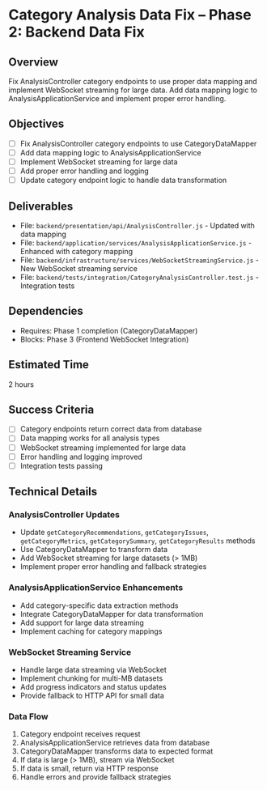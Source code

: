 # Category Analysis Data Fix – Phase 2: Backend Data Fix

## Overview
Fix AnalysisController category endpoints to use proper data mapping and implement WebSocket streaming for large data. Add data mapping logic to AnalysisApplicationService and implement proper error handling.

## Objectives
- [ ] Fix AnalysisController category endpoints to use CategoryDataMapper
- [ ] Add data mapping logic to AnalysisApplicationService
- [ ] Implement WebSocket streaming for large data
- [ ] Add proper error handling and logging
- [ ] Update category endpoint logic to handle data transformation

## Deliverables
- File: `backend/presentation/api/AnalysisController.js` - Updated with data mapping
- File: `backend/application/services/AnalysisApplicationService.js` - Enhanced with category mapping
- File: `backend/infrastructure/services/WebSocketStreamingService.js` - New WebSocket streaming service
- File: `backend/tests/integration/CategoryAnalysisController.test.js` - Integration tests

## Dependencies
- Requires: Phase 1 completion (CategoryDataMapper)
- Blocks: Phase 3 (Frontend WebSocket Integration)

## Estimated Time
2 hours

## Success Criteria
- [ ] Category endpoints return correct data from database
- [ ] Data mapping works for all analysis types
- [ ] WebSocket streaming implemented for large data
- [ ] Error handling and logging improved
- [ ] Integration tests passing

## Technical Details

### AnalysisController Updates
- Update `getCategoryRecommendations`, `getCategoryIssues`, `getCategoryMetrics`, `getCategorySummary`, `getCategoryResults` methods
- Use CategoryDataMapper to transform data
- Add WebSocket streaming for large datasets (> 1MB)
- Implement proper error handling and fallback strategies

### AnalysisApplicationService Enhancements
- Add category-specific data extraction methods
- Integrate CategoryDataMapper for data transformation
- Add support for large data streaming
- Implement caching for category mappings

### WebSocket Streaming Service
- Handle large data streaming via WebSocket
- Implement chunking for multi-MB datasets
- Add progress indicators and status updates
- Provide fallback to HTTP API for small data

### Data Flow
1. Category endpoint receives request
2. AnalysisApplicationService retrieves data from database
3. CategoryDataMapper transforms data to expected format
4. If data is large (> 1MB), stream via WebSocket
5. If data is small, return via HTTP response
6. Handle errors and provide fallback strategies 